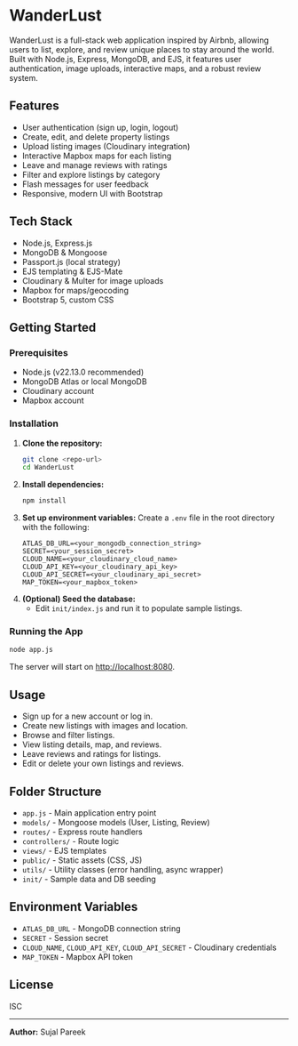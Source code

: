 # WanderLust

WanderLust is a full-stack web application inspired by Airbnb, allowing users to list, explore, and review unique places to stay around the world. Built with Node.js, Express, MongoDB, and EJS, it features user authentication, image uploads, interactive maps, and a robust review system.

## Features

- User authentication (sign up, login, logout)
- Create, edit, and delete property listings
- Upload listing images (Cloudinary integration)
- Interactive Mapbox maps for each listing
- Leave and manage reviews with ratings
- Filter and explore listings by category
- Flash messages for user feedback
- Responsive, modern UI with Bootstrap

## Tech Stack

- Node.js, Express.js
- MongoDB & Mongoose
- Passport.js (local strategy)
- EJS templating & EJS-Mate
- Cloudinary & Multer for image uploads
- Mapbox for maps/geocoding
- Bootstrap 5, custom CSS

## Getting Started

### Prerequisites
- Node.js (v22.13.0 recommended)
- MongoDB Atlas or local MongoDB
- Cloudinary account
- Mapbox account

### Installation

1. **Clone the repository:**
   ```bash
   git clone <repo-url>
   cd WanderLust
   ```
2. **Install dependencies:**
   ```bash
   npm install
   ```
3. **Set up environment variables:**
   Create a `.env` file in the root directory with the following:
   ```env
   ATLAS_DB_URL=<your_mongodb_connection_string>
   SECRET=<your_session_secret>
   CLOUD_NAME=<your_cloudinary_cloud_name>
   CLOUD_API_KEY=<your_cloudinary_api_key>
   CLOUD_API_SECRET=<your_cloudinary_api_secret>
   MAP_TOKEN=<your_mapbox_token>
   ```
4. **(Optional) Seed the database:**
   - Edit `init/index.js` and run it to populate sample listings.

### Running the App

```bash
node app.js
```

The server will start on [http://localhost:8080](http://localhost:8080).

## Usage
- Sign up for a new account or log in.
- Create new listings with images and location.
- Browse and filter listings.
- View listing details, map, and reviews.
- Leave reviews and ratings for listings.
- Edit or delete your own listings and reviews.

## Folder Structure
- `app.js` - Main application entry point
- `models/` - Mongoose models (User, Listing, Review)
- `routes/` - Express route handlers
- `controllers/` - Route logic
- `views/` - EJS templates
- `public/` - Static assets (CSS, JS)
- `utils/` - Utility classes (error handling, async wrapper)
- `init/` - Sample data and DB seeding

## Environment Variables
- `ATLAS_DB_URL` - MongoDB connection string
- `SECRET` - Session secret
- `CLOUD_NAME`, `CLOUD_API_KEY`, `CLOUD_API_SECRET` - Cloudinary credentials
- `MAP_TOKEN` - Mapbox API token

## License
ISC

---
**Author:** Sujal Pareek

